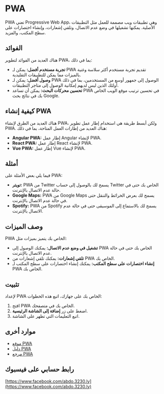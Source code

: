 # PWA

PWA تعني Progressive Web App، وهي تطبيقات ويب مصممة للعمل مثل التطبيقات الأصلية. يمكنها تشغيلها في وضع عدم الاتصال، وتلقي إشعارات، وإنشاء اختصارات على سطح المكتب، والمزيد.

## الفوائد

هناك العديد من الفوائد لتطوير PWA، بما في ذلك:

* **تجربة مستخدم أفضل:** يمكن لـ PWA تقديم تجربة مستخدم أكثر سلاسة وغنية بالميزات مما يمكن للتطبيقات التقليدية.
* **وصول أفضل:** يمكن لـ PWA الوصول إلى جمهور أوسع من المستخدمين، بما في ذلك أولئك الذين ليس لديهم إمكانية الوصول إلى متاجر التطبيقات.
* **تحسين محركات البحث:** يمكن أن تساعد PWA في تحسين ترتيب موقع الويب الخاص بك في نتائج بحث Google.

## كيفية إنشاء PWA

هناك العديد من الطرق لإنشاء PWA، ولكن أبسط طريقة هي استخدام إطار عمل تطوير PWA. هناك العديد من إطارات العمل المتاحة، بما في ذلك:

* **Angular PWA:** إطار عمل Angular لإنشاء PWA.
* **React PWA:** إطار عمل React لإنشاء PWA.
* **Vue PWA:** إطار عمل Vue لإنشاء PWA.

## أمثلة

فيما يلي بعض الأمثلة على PWA:

* **تويتر:** PWA من Twitter يسمح لك بالوصول إلى حساب Twitter الخاص بك حتى في حالة عدم الاتصال بالإنترنت.
* **Google Maps:** PWA من Google Maps يسمح لك بعرض الخرائط والتنقل حتى في حالة عدم الاتصال بالإنترنت.
* **Spotify:** PWA من Spotify يسمح لك بالاستماع إلى الموسيقى حتى في حالة عدم الاتصال بالإنترنت.



## وصف الميزات

PWA الخاص بك يتميز بميزات مثل:

* **تشغيل في وضع عدم الاتصال:** يمكنك الوصول إلى PWA الخاص بك حتى في حالة عدم الاتصال بالإنترنت.
* **تلقي إشعارات:** يمكنك تلقي إشعارات من PWA الخاص بك.
* **إنشاء اختصارات على سطح المكتب:** يمكنك إنشاء اختصارات على سطح المكتب لـ PWA الخاص بك.

## تثبيت

لإعداد PWA الخاص بك على جهازك، اتبع هذه الخطوات:

1. افتح PWA الخاص بك في متصفحك.
2. اضغط على زر **إضافة إلى الشاشة الرئيسية**.
3. اتبع التعليمات التي تظهر على الشاشة.

## موارد أخرى

* [موقع PWA](https://developers.google.com/web/progressive-web-apps)
* [دليل PWA](https://developers.google.com/web/progressive-web-apps/docs/)
* [مرجع PWA](https://developers.google.com/web/progressive-web-apps/reference/)

## رابط حسابي على فيسبوك

[https://www.facebook.com/abdo.3230.ly](https://www.facebook.com/abdo.3230.ly)
